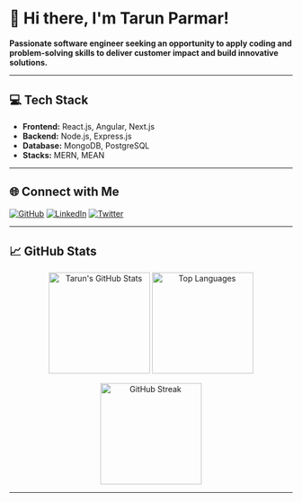 # 👋 Hi there, I'm Tarun Parmar!

**Passionate software engineer seeking an opportunity to apply coding and problem-solving skills to deliver customer impact and build innovative solutions.**

---

## 💻 Tech Stack

- **Frontend:** React.js, Angular, Next.js
- **Backend:** Node.js, Express.js
- **Database:** MongoDB, PostgreSQL
- **Stacks:** MERN, MEAN

---

## 🌐 Connect with Me

[![GitHub](https://img.shields.io/badge/GitHub-%2312100E.svg?style=for-the-badge&logo=github&logoColor=white)](https://github.com/tarunparmar752)
[![LinkedIn](https://img.shields.io/badge/LinkedIn-%230077B5.svg?style=for-the-badge&logo=linkedin&logoColor=white)](https://www.linkedin.com/in/tarun-parmar-71b909225)
[![Twitter](https://img.shields.io/badge/Twitter-%231DA1F2.svg?style=for-the-badge&logo=twitter&logoColor=white)](https://x.com/TarunPa25504134)

---

## 📈 GitHub Stats

<p align="center">
  <img src="https://github-readme-stats.vercel.app/api?username=tarunparmar752&show_icons=true&theme=radical" alt="Tarun's GitHub Stats" height="180"/>
  <img src="https://github-readme-stats.vercel.app/api/top-langs/?username=tarunparmar752&layout=compact&theme=radical" alt="Top Languages" height="180"/>
</p>
<p align="center">
  <img src="https://github-readme-streak-stats.herokuapp.com/?user=tarunparmar752&theme=radical" alt="GitHub Streak" height="180"/>
</p>

---

<!--
**tarunparmar752/tarunparmar752** is a ✨ special ✨ repository because its `README.md` (this file) appears on your GitHub profile.
-->

